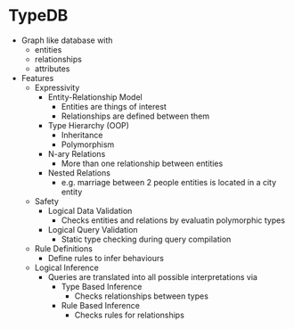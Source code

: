 
# TypeDB
- Graph like database with
  - entities
  - relationships
  - attributes
- Features
  - Expressivity
    - Entity-Relationship Model
      - Entities are things of interest
      - Relationships are defined between them
    - Type Hierarchy (OOP)
      - Inheritance
      - Polymorphism
    - N-ary Relations
      - More than one relationship between entities 
    - Nested Relations
      - e.g. marriage between 2 people entities is located in a city entity
  - Safety
    - Logical Data Validation
      - Checks entities and relations by evaluatin polymorphic types
    - Logical Query Validation
      - Static type checking during query compilation
  - Rule Definitions
    - Define rules to infer behaviours
  - Logical Inference
      - Queries are translated into all possible interpretations via
        - Type Based Inference
          - Checks relationships between types
        - Rule Based Inference
          - Checks rules for relationships